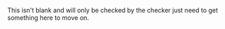 This isn't blank and will only be checked by the checker just need to get something here to move on.

